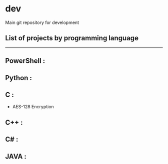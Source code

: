 # dev
Main git repository for development

## List of projects by programming language
---
PowerShell :
- 

Python :
-

## C :
- AES-128 Encryption

C++ :
-

C# :
-

JAVA :
-
